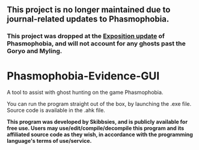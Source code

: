 ## This project is no longer maintained due to journal-related updates to Phasmophobia. 
### This project was dropped at the [Exposition update](https://steamdb.info/patchnotes/7256372/) of Phasmophobia, and will not account for any ghosts past the Goryo and Myling.

# Phasmophobia-Evidence-GUI
A tool to assist with ghost hunting on the game Phasmophobia.

You can run the program straight out of the box, by launching the .exe file.
Source code is available in the .ahk file.

**This program was developed by Skibbsies, and is publicly available for free use. Users may use/edit/compile/decompile this program and its affiliated source code as they wish, in accordance with the programming language's terms of use/service.**
